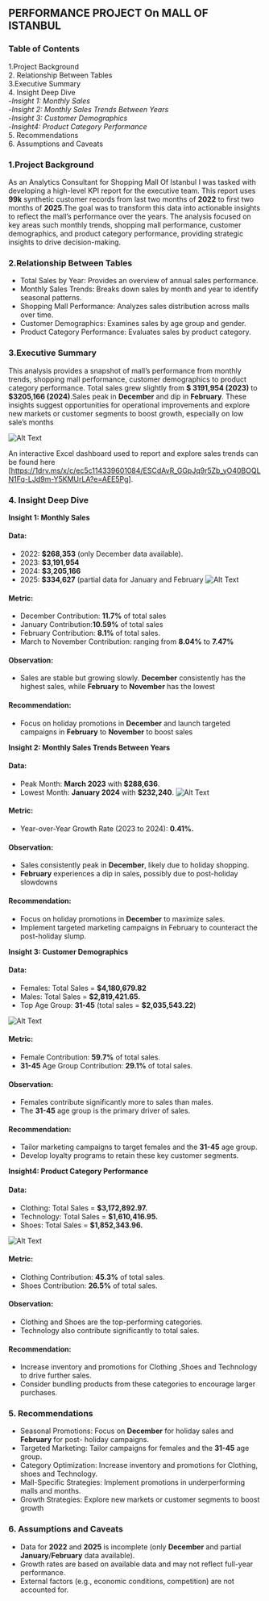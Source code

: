 ## PERFORMANCE PROJECT On MALL OF ISTANBUL

### Table of Contents 

1.Project Background  
2. Relationship Between Tables   
3.Executive Summary     
4. Insight Deep Dive   
    -*Insight 1: Monthly Sales*    
     -*Insight 2: Monthly Sales Trends Between Years*   
      -*Insight 3: Customer Demographics*  
       -*Insight4: Product Category Performance*     
5. Recommendations    
6.  Assumptions and Caveats   
### 1.Project Background
As an Analytics Consultant for Shopping Mall Of Istanbul I was tasked with developing a high-level KPI report for the executive team. This report uses **99k** synthetic customer records from last two months of  **2022** to first two months of **2025**.The goal was to transform this data into actionable insights to reflect the mall’s performance over the years. The analysis focused on key areas such monthly trends, shopping mall performance, customer demographics, and product category performance, providing strategic insights to drive decision-making.

### 2.Relationship Between Tables
- Total Sales by Year: Provides an overview of annual sales performance.
- Monthly Sales Trends: Breaks down sales by month and year to identify seasonal patterns.
- Shopping Mall Performance: Analyzes sales distribution across malls over time.
- Customer Demographics: Examines sales by age group and gender.
- Product Category Performance: Evaluates sales by product category.

### 3.Executive Summary
This analysis provides a snapshot of mall’s performance from monthly trends, shopping mall performance, customer demographics to product category performance. Total sales grew slightly from **$ 3191,954 (2023)** to **$3205,166 (2024)**.Sales peak in **December** and dip in **February**. These insights suggest opportunities for operational improvements and explore new markets or customer segments to boost growth, especially on low sale’s months  

![Alt Text](images/sales.png)

An interactive Excel dashboard used to report and explore sales trends can be found here [https://1drv.ms/x/c/ec5c114339601084/ESCdAvR_GGpJq9r5Zb_yO40BOQLN1Fq-LJd9m-Y5KMUrLA?e=AEE5Pg].

### 4. Insight Deep Dive
**Insight 1: Monthly Sales**

#### Data:
- 2022: **$268,353** (only December data available).
-  2023: **$3,191,954**
-  2024: **$3,205,166**
-  2025: **$334,627** (partial data for January and February
 ![Alt Text](images/monthly.png)

#### Metric: 
- December Contribution: **11.7%** of total sales
- January Contribution:**10.59%** of total sales 
- February Contribution: **8.1%** of total sales. 
- March to November Contribution: ranging from **8.04%** to **7.47%**

#### Observation:
- Sales are stable but growing slowly. **December** consistently has the highest sales, while **February** to **November** has the lowest

#### Recommendation:
- Focus on holiday promotions in **December** and launch targeted campaigns in **February** to **November** to boost sales


**Insight 2: Monthly Sales Trends Between Years**

#### Data: 
- Peak Month: **March 2023** with **$288,636**. 
- Lowest Month: **January 2024** with **$232,240**.
![Alt Text](images/years.png)

#### Metric:
- Year-over-Year Growth Rate (2023 to 2024): **0.41%.**
#### Observation: 
- Sales consistently peak in **December**, likely due to holiday shopping. 
- **February** experiences a dip in sales, possibly due to post-holiday slowdowns
#### Recommendation: 
- Focus on holiday promotions in **December** to maximize sales.
- Implement targeted marketing campaigns in February to counteract the post-holiday slump.

**Insight 3: Customer Demographics**
#### Data:
- Females: Total Sales = **$4,180,679.82**
- Males: Total Sales = **$2,819,421.65.**
-  Top Age Group: **31-45** (total sales = **$2,035,543.22**)

![Alt Text](images/age.png)

#### Metric:
- Female Contribution: **59.7%** of total sales.
- **31-45** Age Group Contribution: **29.1%** of total sales. 
#### Observation:
- Females contribute significantly more to sales than males.
- The **31-45** age group is the primary driver of sales.
#### Recommendation:
- Tailor marketing campaigns to target females and the **31-45** age group. 
- Develop loyalty programs to retain these key customer segments.
 
**Insight4: Product Category Performance**
#### Data:
- Clothing: Total Sales = **$3,172,892.97.** 
- Technology: Total Sales = **$1,610,416.95.** 
- Shoes: Total Sales = **$1,852,343.96.**

![Alt Text](images/category.png)

#### Metric:
- Clothing Contribution: **45.3%** of total sales.
- Shoes Contribution: **26.5%** of total sales. 
#### Observation: 
- Clothing and Shoes are the top-performing categories. 
- Technology also contribute significantly to total sales. 
#### Recommendation: 
- Increase inventory and promotions for Clothing ,Shoes and Technology to drive further sales. 
- Consider bundling products from these categories to encourage larger purchases. 
### 5. Recommendations
- Seasonal Promotions: Focus on **December** for holiday sales and **February** for post- holiday campaigns.
 - Targeted Marketing: Tailor campaigns for females and the **31-45** age group.
 - Category Optimization: Increase inventory and promotions for Clothing, shoes and Technology.
- Mall-Specific Strategies: Implement promotions in underperforming malls and months.
 - Growth Strategies: Explore new markets or customer segments to boost growth
### 6. Assumptions and Caveats
- Data for **2022** and **2025** is incomplete (only **December** and partial **January**/**February** data available).
- Growth rates are based on available data and may not reflect full-year performance.
- External factors (e.g., economic conditions, competition) are not accounted for.


